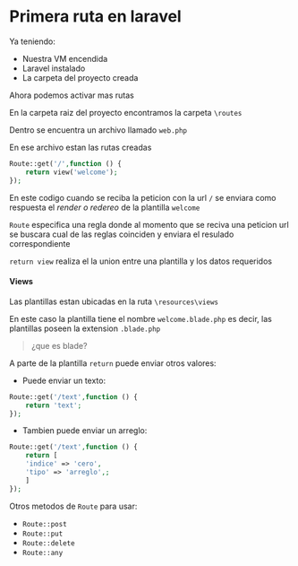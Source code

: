# Primera ruta en laravel

Ya teniendo:
- Nuestra VM encendida
- Laravel instalado
- La carpeta del proyecto creada

Ahora podemos activar mas rutas

En la carpeta raiz del proyecto encontramos la carpeta `\routes`

Dentro se encuentra un archivo llamado `web.php`

En ese archivo estan las rutas creadas

```php
Route::get('/',function () {
	return view('welcome');
});
```

En este codigo cuando se reciba la peticion con la url `/` se
enviara como respuesta el _render o redereo_ de la plantilla `welcome`

``Route``
especifica una regla donde al momento que se reciva una peticion url
se buscara cual de las reglas coinciden y enviara el resulado correspondiente

``return view`` realiza el la union entre una plantilla y los datos requeridos

#### Views
Las plantillas estan ubicadas en la ruta `\resources\views`

En este caso la plantilla tiene el nombre `welcome.blade.php`
es decir, las plantillas poseen la extension `.blade.php`

> ¿que es blade?

A parte de la plantilla `return` puede enviar otros valores:

- Puede enviar un texto:
```php
Route::get('/text',function () {
	return 'text';
});
```
- Tambien puede enviar un arreglo:
```php
Route::get('/text',function () {
	return [
	'indice' => 'cero',
	'tipo' => 'arreglo',;
	]
});
```

Otros metodos de `Route` para usar:
- `Route::post`
- `Route::put`
- `Route::delete`
- `Route::any`
